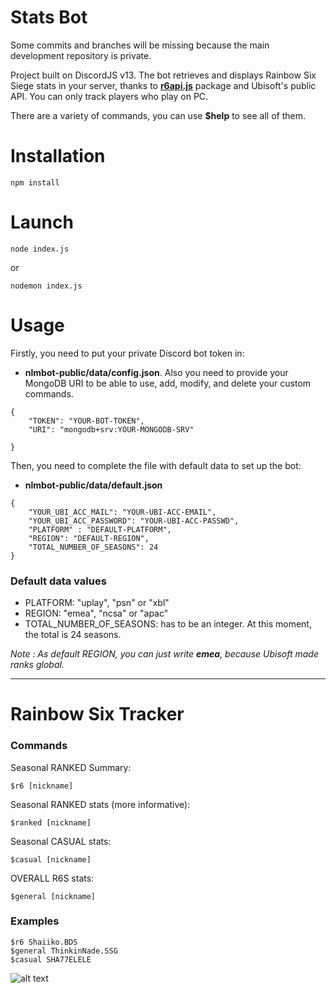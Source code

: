
# Stats Bot

Some commits and branches will be missing because the main development repository is private.

Project built on DiscordJS v13.
The bot retrieves and displays Rainbow Six Siege stats in your
server, thanks to [**r6api.js**](https://www.npmjs.com/package/r6api.js) package and Ubisoft's public API. You can only track players who play on PC.

There are a variety of commands, you can use **$help** to see all of them.

# Installation
```
npm install
```

# Launch
```
node index.js
```
or

```
nodemon index.js
```

# Usage
Firstly, you need to put your private Discord bot token in: 
- **nlmbot-public/data/config.json**. Also you need to provide your MongoDB URI to be able to use, add, modify, and delete your custom commands.

```
{
    "TOKEN": "YOUR-BOT-TOKEN",
    "URI": "mongodb+srv:YOUR-MONGODB-SRV"

}
```
Then, you need to complete the file with default data to set up the bot:

- **nlmbot-public/data/default.json**

```
{
    "YOUR_UBI_ACC_MAIL": "YOUR-UBI-ACC-EMAIL",
    "YOUR_UBI_ACC_PASSWORD": "YOUR-UBI-ACC-PASSWD",
    "PLATFORM" : "DEFAULT-PLATFORM",
    "REGION": "DEFAULT-REGION",
    "TOTAL_NUMBER_OF_SEASONS": 24
}
```

### Default data values
- PLATFORM: "uplay", "psn" or "xbl"
- REGION: "emea", "ncsa" or "apac"
- TOTAL_NUMBER_OF_SEASONS: has to be an integer. At this moment, the total is 24 seasons.

_Note : As default REGION, you can just write ***emea***, because Ubisoft made ranks global._

___

# Rainbow Six Tracker
### Commands
Seasonal RANKED Summary:

    $r6 [nickname]

Seasonal RANKED stats (more informative):
    
    $ranked [nickname]

Seasonal CASUAL stats:
    
    $casual [nickname]

OVERALL R6S stats:
    
    $general [nickname]


### Examples

    $r6 Shaiiko.BDS
    $general ThinkinNade.SSG
    $casual SHA77ELELE
![alt text][logo]

[logo]: https://i.imgur.com/3oNDZhn.png
